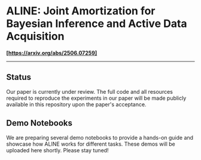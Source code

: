 # ALINE: Joint Amortization for Bayesian Inference and Active Data Acquisition

**[https://arxiv.org/abs/2506.07259]**

---

## Status

Our paper is currently under review. The full code and all resources required to reproduce the experiments in our paper will be made publicly available in this repository upon the paper's acceptance.

## Demo Notebooks

We are preparing several demo notebooks to provide a hands-on guide and showcase how ALINE works for different tasks. These demos will be uploaded here shortly. Please stay tuned!
